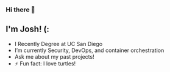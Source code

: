 ### Hi there 👋
## I'm Josh! (:
-  I Recently Degree at UC San Diego
-  I’m currently Security, DevOps, and container orchestration  
- Ask me about my past projects!
- ⚡ Fun fact: I love turtles!
<!--
**JoshuaSantillan/JoshuaSantillan** is a ✨ _special_ ✨ repository because its `README.md` (this file) appears on your GitHub profile.

Here are some ideas to get you started:


-->
